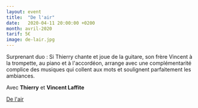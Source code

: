 ```yaml
---
layout: event
title:  "De l'air"
date:   2020-04-11 20:00:00 +0200
month: avril-2020
tarif: 5€
image: de-lair.jpg
---
```


Surprenant duo : Si Thierry chante et joue de la guitare, son frère Vincent à la trompette, au piano et à l'accordéon, arrange avec une complémentarité complice des musiques qui collent aux mots et soulignent parfaitement les ambiances.

Avec **Thierry** et **Vincent Laffite**

[De l'air](https://www.facebook.com/pg/De-Lair-109144049791884/about/?ref=page_internal)